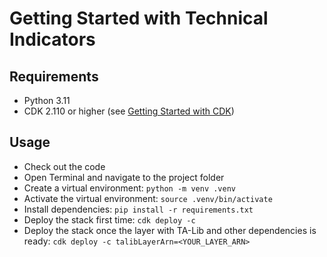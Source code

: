 # Getting Started with Technical Indicators
## Requirements
- Python 3.11
- CDK 2.110 or higher (see [Getting Started with CDK](https://docs.aws.amazon.com/cdk/v2/guide/getting_started.html))

## Usage
- Check out the code
- Open Terminal and navigate to the project folder
- Create a virtual environment: `python -m venv .venv`
- Activate the virtual environment: `source .venv/bin/activate`
- Install dependencies: `pip install -r requirements.txt`
- Deploy the stack first time: `cdk deploy -c`
- Deploy the stack once the layer with TA-Lib and other dependencies is ready: `cdk deploy -c talibLayerArn=<YOUR_LAYER_ARN>`

